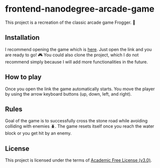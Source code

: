 # frontend-nanodegree-arcade-game
This project is a recreation of the classic arcade game Frogger. :frog:


## Installation
I recommend opening the game which is [here](https://electrovagance.github.io/frontend-nanodegree-arcade-game/). 
Just open the link and you are ready to go! :video_game: 
You could also clone the project, which I do not recommend simply because I will add more functionalities in the future.


## How to play
Once you open the link the game automatically starts. You move the player by using the arrow keyboard buttons (up, down, left, and right).


## Rules
Goal of the game is to successfully cross the stone road while avoiding colliding with enemies :beetle:. The game resets itself once you reach the water block or you get hit by an enemy.


## License
This project is licensed under the terms of [Academic Free License (v3.0)](https://opensource.org/licenses/AFL-3.0).
